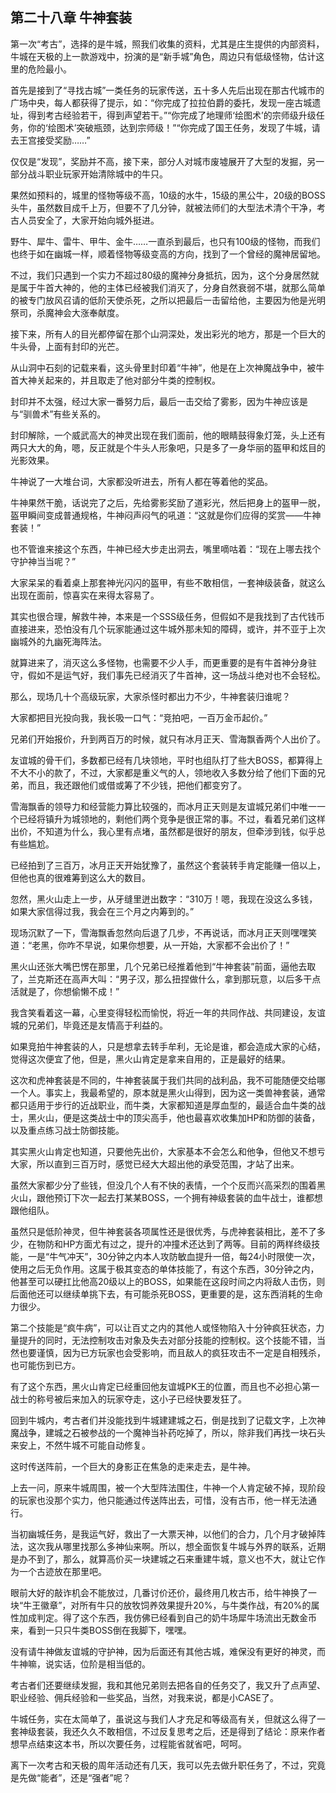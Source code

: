 ## 第二十八章 牛神套装

第一次“考古”，选择的是牛城，照我们收集的资料，尤其是庄生提供的内部资料，牛城在天极的上一款游戏中，扮演的是“新手城”角色，周边只有低级怪物，估计这里的危险最小。

首先是接到了“寻找古城”一类任务的玩家传送，五十多人先后出现在那古代城市的广场中央，每人都获得了提示，如：“你完成了拉拉伯爵的委托，发现一座古城遗址，得到考古经验若干，得到声望若干。”“你完成了地理师‘绘图术’的宗师级升级任务，你的‘绘图术’突破瓶颈，达到宗师级！”“你完成了国王任务，发现了牛城，请去王宫接受奖励……”

仅仅是“发现”，奖励并不高，接下来，部分人对城市废墟展开了大型的发掘，另一部分战斗职业玩家开始清除城中的牛只。

果然如预料的，城里的怪物等级不高，10级的水牛，15级的黑公牛，20级的BOSS头牛，虽然数目成千上万，但要不了几分钟，就被法师们的大型法术清个干净，考古人员安全了，大家开始向城外挺进。

野牛、犀牛、雷牛、甲牛、金牛……一直杀到最后，也只有100级的怪物，而我们也终于如在幽城一样，顺着怪物等级变高的方向，找到了一个曾经的魔神居留地。

不过，我们只遇到一个实力不超过80级的魔神分身抵抗，因为，这个分身居然就是属于牛首大神的，他的主体已经被我们消灭了，分身自然衰弱不堪，就那么简单的被专门放风召请的低阶天使杀死，之所以把最后一击留给他，主要因为他是光明祭司，杀魔神会大涨奉献度。

接下来，所有人的目光都停留在那个山洞深处，发出彩光的地方，那是一个巨大的牛头骨，上面有封印的光芒。

从山洞中石刻的记载来看，这头骨里封印着“牛神”，他是在上次神魔战争中，被牛首大神关起来的，并且取走了他对部分牛类的控制权。

封印并不太强，经过大家一番努力后，最后一击交给了雾影，因为牛神应该是与“驯兽术”有些关系的。

封印解除，一个威武高大的神灵出现在我们面前，他的眼睛鼓得象灯笼，头上还有两只大大的角，嗯，反正就是个牛头人形象吧，只是多了一身华丽的盔甲和炫目的光影效果。

牛神说了一大堆台词，大家都没听进去，所有人都在等着他的奖品。

牛神果然干脆，话说完了之后，先给雾影奖励了道彩光，然后把身上的盔甲一脱，盔甲瞬间变成普通规格，牛神闷声闷气的吼道：“这就是你们应得的奖赏——牛神套装！”

也不管谁来接这个东西，牛神已经大步走出洞去，嘴里嘀咕着：“现在上哪去找个守护神当当呢？”

大家呆呆的看着桌上那套神光闪闪的盔甲，有些不敢相信，一套神级装备，就这么出现在面前，惊喜实在来得太容易了。

其实也很合理，解救牛神，本来是一个SSS级任务，但假如不是我找到了古代钱币直接进来，恐怕没有几个玩家能通过这牛城外那未知的障碍，或许，并不亚于上次幽城外的九幽死海阵法。

就算进来了，消灭这么多怪物，也需要不少人手，而更重要的是有牛首神分身驻守，假如不是运气好，我们事先已经消灭了牛首神，这一场战斗绝对也不会轻松。

那么，现场几十个高级玩家，大家杀怪时都出力不少，牛神套装归谁呢？

大家都把目光投向我，我长吸一口气：“竞拍吧，一百万金币起价。”

兄弟们开始报价，升到两百万的时候，就只有冰月正天、雪海飘香两个人出价了。

友谊城的骨干们，多数都已经有几块领地，平时也组队打了些大BOSS，都算得上不大不小的款了，不过，大家都是重义气的人，领地收入多数分给了他们下面的兄弟，而且，我还跟他们或借或筹了不少钱，把他们都变穷了。

雪海飘香的领导力和经营能力算比较强的，而冰月正天则是友谊城兄弟们中唯一一个已经将镇升为城领地的，剩他们两个竞争是很正常的事。不过，看着兄弟们这样出价，不知道为什么，我心里有点堵，虽然都是很好的朋友，但牵涉到钱，似乎总有些尴尬。

已经拍到了三百万，冰月正天开始犹豫了，虽然这个套装转手肯定能赚一倍以上，但他也真的很难筹到这么大的数目。

忽然，黑火山走上一步，从牙缝里迸出数字：“310万！嗯，我现在没这么多钱，如果大家信得过我，我会在三个月之内筹到的。”

现场沉默了一下，雪海飘香忽然向后退了几步，不再说话，而冰月正天则嘿嘿笑道：“老黑，你咋不早说，如果你想要，从一开始，大家都不会出价了！”

黑火山还张大嘴巴愣在那里，几个兄弟已经推着他到“牛神套装”前面，逼他去取了，兰克斯还在高声大叫：“男子汉，那么扭捏做什么，拿到那玩意，以后多干点活就是了，你想偷懒不成！”

我含笑看着这一幕，心里变得轻松而愉悦，将近一年的共同作战、共同建设，友谊城的兄弟们，毕竟还是友情高于利益的。

如果竞拍牛神套装的人，只是想拿去转手牟利，无论是谁，都会造成大家的心结，觉得这次便宜了他，但是，黑火山肯定是拿来自用的，正是最好的结果。

这次和虎神套装是不同的，牛神套装属于我们共同的战利品，我不可能随便交给哪一个人。事实上，我最希望的，原本就是黑火山得到，因为这一类兽神套装，通常都只适用于步行的近战职业，而牛类，大家都知道是厚血型的，最适合血牛类的战士，黑火山，便是这类战士中的顶尖高手，他也最喜欢收集加HP和防御的装备，以及重点练习战士防御技能。

其实黑火山肯定也知道，只要他先出价，大家基本不会怎么和他争，但他又不想亏大家，所以直到三百万时，感觉已经大大超出他的承受范围，才站了出来。

虽然大家都少分了些钱，但没几个人有不快的表情，一个个反而兴高采烈的围着黑火山，跟他预订下次一起去打某某BOSS，一个拥有神级套装的血牛战士，谁都想跟他组队。

虽然只是低阶神灵，但牛神套装各项属性还是很优秀，与虎神套装相比，差不了多少，在物防和HP方面尤有过之，提升的冲撞术还达到了两等。目前的两样终级技能，一是“牛气冲天”，30分钟之内本人攻防敏血提升一倍，每24小时限使一次，使用之后无负作用。这属于极其变态的单体技能了，有这个东西，30分钟之内，他甚至可以硬扛比他高20级以上的BOSS，如果能在这段时间之内将敌人击伤，则后面他还可以继续单挑下去，有可能杀死BOSS，更重要的是，这东西消耗的生命力很少。

第二个技能是“疯牛病”，可以让百丈之内的其他人或怪物陷入十分钟疯狂状态，力量提升的同时，无法控制攻击对象及失去对部分技能的控制权。这个技能不错，当然也要谨慎，因为已方玩家也会受影响，而且敌人的疯狂攻击不一定是自相残杀，也可能伤到已方。

有了这个东西，黑火山肯定已经重回他友谊城PK王的位置，而且也不必担心第一战士的称号被后来加入的玩家夺走，这小子已经快要发狂了。

回到牛城内，考古者们并没能找到牛城建建城之石，倒是找到了记载文字，上次神魔战争，建城之石被参战的一个魔神当补药吃掉了，所以，除非我们再找一块石头来安上，不然牛城不可能自动修复。

这时传送阵前，一个巨大的身影正在焦急的走来走去，是牛神。

上去一问，原来牛城周围，被一个大型阵法围住，牛神一个人肯定破不掉，现阶段的玩家也没那个实力，他只能通过传送阵出去，可惜，没有古币，他一样无法通行。

当初幽城任务，是我运气好，救出了一大票天神，以他们的合力，几个月才破掉阵法，这次我从哪里找那么多神仙来啊。所以，想全面恢复牛城与外界的联系，近期是办不到了，那么，就算高价买一块建城之石来重建牛城，意义也不大，就让它作为一个古迹放在那里吧。

眼前大好的敲诈机会不能放过，几番讨价还价，最终用几枚古币，给牛神换了一块“牛王徽章”，对所有牛只的放牧饲养效果提升20%，与牛类作战，有20%的属性加成判定。得了这个东西，我仿佛已经看到自己的奶牛场犀牛场流出无数金币来，看到一只只牛类BOSS倒在我脚下，嘿嘿。

没有请牛神做友谊城的守护神，因为后面还有其他古城，难保没有更好的神灵，而牛神嘛，说实话，位阶是相当低的。

考古者们还要继续发掘，我和其他兄弟则去把各自的任务交了，我又升了点声望、职业经验、佣兵经验和一些奖品，当然，对我来说，都是小CASE了。

牛城任务，实在太简单了，虽说这与我们人才充足和等级高有关，但就这么得了一套神级套装，我还久久不敢相信，不过反复思考之后，还是得到了结论：原来作者想早点结束这本书，所以次要任务，过程能省就省吧，呵呵。

离下一次考古和天极的周年活动还有几天，我可以先去做升职任务了，不过，究竟是先做“能者”，还是“强者”呢？

